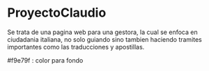 # ProyectoClaudio

Se trata de una pagina web para una gestora, la cual se enfoca en ciudadania italiana, no solo guiando sino tambien haciendo tramites importantes como las traducciones y apostillas.

#f9e79f : color para fondo
